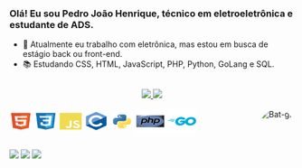 ### Olá! Eu sou Pedro João Henrique, técnico em eletroeletrônica e estudante de ADS.


- 💼 Atualmente eu trabalho com eletrônica, mas estou em busca de estágio back ou front-end.
- 📚 Estudando CSS, HTML, JavaScript, PHP, Python, GoLang e SQL.

##

<div align="center">
  <a href="https://github.com/pedrojhenrique">
    <img height="180em" src="https://github-readme-stats.vercel.app/api?username=pedrojhenrique&count_private=true&include_all_commits=true&show_icons=true&theme=dark&hide_border=false&show_owner=true"/>
    <img height="180em" src="https://github-readme-stats.vercel.app/api/top-langs/?username=pedrojhenrique&theme=dark&hide_border=false&&layout=compact"/>
  </a>
</div>

<div style="display: inline_block"><br>
<img align="center" alt="Pedro-HTML" height="30" width="40" src="https://raw.githubusercontent.com/devicons/devicon/master/icons/html5/html5-original.svg">
<img align="center" alt="Pedro-CSS" height="30" width="40" src="https://raw.githubusercontent.com/devicons/devicon/master/icons/css3/css3-original.svg">
<img align="center" alt="Pedro-Js" height="30" width="40" src="https://raw.githubusercontent.com/devicons/devicon/master/icons/javascript/javascript-plain.svg">
<img align="center" alt="Pedro-C" height="33" width="43" src="https://github.com/devicons/devicon/blob/master/icons/c/c-original.svg">
<img align="center" alt="Pedro-Python" height="30" width="40" src="https://raw.githubusercontent.com/devicons/devicon/master/icons/python/python-original.svg">
<img align="center" alt="Pedro-PHP" height="42" width="52" src="https://github.com/devicons/devicon/blob/master/icons/php/php-original.svg">
<img align="center" alt="Pedro-Go" height="42" width="52" src="https://github.com/devicons/devicon/blob/master/icons/go/go-original-wordmark.svg">  
<img align="right" alt="Bat-gif" height="160" style="border-radius:50px;" 
src="http://1.bp.blogspot.com/-RFogvXMTqEs/VCIH_b1I07I/AAAAAAAAzUs/e1GZcl7zF14/s1600/morcegos.gif">
</div>
  
##

<div> 
  <a href="https://www.linkedin.com/in/pedro-henrique-023b4b216/" target="_blank"><img src="https://img.shields.io/badge/-LinkedIn-%230077B5?style=for-the-badge&logo=linkedin&logoColor=white" target="_blank"></a>
  <a href = "mailto:pedrojhenrique3@gmail.com"><img src="https://img.shields.io/badge/-Gmail-%23333?style=for-the-badge&logo=gmail&logoColor=white" target="_blank"></a>
  <a href="https://www.instagram.com/pedrojjhenrique/" target="_blank"><img src="https://img.shields.io/badge/-Instagram-%23E4405F?style=for-the-badge&logo=instagram&logoColor=white" target="_blank"></a>
 
</div>  

